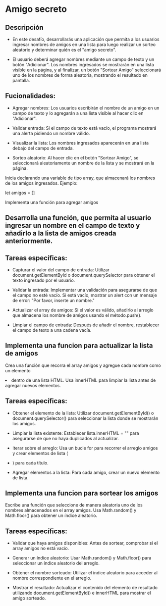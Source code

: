#  Amigo secreto

## Descripción

* En este desafío, desarrollarás una aplicación que permita a los usuarios ingresar nombres de amigos en una lista para luego realizar un sorteo aleatorio y determinar quién es el "amigo secreto". 

* El usuario deberá agregar nombres mediante un campo de texto y un botón "Adicionar". Los nombres ingresados se  mostrarán en una lista visible en la página, y al finalizar, un botón "Sortear Amigo" seleccionará uno de los nombres de forma aleatoria, mostrando el resultado en pantalla. 

## Fucionalidades:

* Agregar nombres: Los usuarios escribirán el nombre de un amigo en un campo de texto y lo agregarán a una lista visible al hacer clic en "Adicionar". 

* Validar entrada: Si el campo de texto está vacío, el programa mostrará una alerta pidiendo un nombre válido. 

* Visualizar la lista: Los nombres ingresados aparecerán en una lista debajo del campo de entrada.

* Sorteo aleatorio: Al hacer clic en el botón "Sortear Amigo", se seleccionará aleatoriamente un nombre de la lista y se mostrará en la página. 


Inicia declarando una variable de tipo array, que almacenará los nombres de los amigos ingresados. Ejemplo:

let amigos = []

Implementa una función para agregar amigos


## Desarrolla una función, que permita al usuario ingresar un nombre en el campo de texto y añadirlo a la lista de amigos creada anteriormente.

## Tareas específicas:



- Capturar el valor del campo de entrada: Utilizar document.getElementById o document.querySelector para obtener el texto ingresado por el usuario.

- Validar la entrada: Implementar una validación para asegurarse de que el campo no esté vacío. Si está vacío, mostrar un alert con un mensaje de error: "Por favor, inserte un nombre."

- Actualizar el array de amigos: Si el valor es válido, añadirlo al arreglo que almacena los nombre de amigos usando el método.push().

- Limpiar el campo de entrada: Después de añadir el nombre, restablecer el campo de texto a una cadena vacía.


## Implementa una funcion para actualizar la lista de amigos

Crea una función que recorra el array amigos y agregue cada nombre como un elemento <li> dentro de una lista HTML. Usa innerHTML para limpiar la lista antes de agregar nuevos elementos.

## Tareas específicas:

- Obtener el elemento de la lista: Utilizar document.getElementById() o document.querySelector() para seleccionar la lista donde se mostrarán los amigos.

- Limpiar la lista existente: Establecer lista.innerHTML = "" para asegurarse de que no haya duplicados al actualizar.

- Iterar sobre el arreglo: Usa un bucle for para recorrer el arreglo amigos y crear elementos de lista (<li>) para cada título.

- Agregar elementos a la lista: Para cada amigo, crear un nuevo elemento de lista.

## Implementa una funcion para sortear los amigos

Escribe una función que seleccione de manera aleatoria uno de los nombres almacenados en el array amigos. Usa Math.random() y Math.floor() para obtener un índice aleatorio.

## Tareas específicas:

- Validar que haya amigos disponibles: Antes de sortear, comprobar si el array amigos no está vacío.

- Generar un índice aleatorio: Usar Math.random() y Math.floor() para seleccionar un índice aleatorio del arreglo.

- Obtener el nombre sorteado: Utilizar el índice aleatorio para acceder al nombre correspondiente en el arreglo.

- Mostrar el resultado: Actualizar el contenido del elemento de resultado utilizando document.getElementById()  e innerHTML para mostrar el amigo sorteado.


